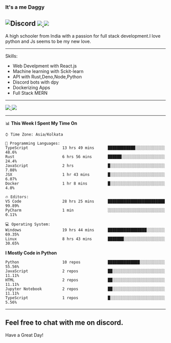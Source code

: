 
### It's a me Daggy

![Discord](https://img.shields.io/discord/491175207122370581?color=black&label=Discord&logo=discord) ![](https://img.shields.io/endpoint?url=https://dev.discordprofiles.me/api/badge/vscode/491174779278065689)<a href="https://github.com/Daggy1234">
  <img src="https://komarev.com/ghpvc/?username=Daggy1234&style=flat-square" />
</a>
 ----

A high schooler from India with a passion for full stack development.I love python and Js seems to be my new love. 

-----

Skills:

- Web Develpment with React.js
- Machine learning with Sckit-learn
- API with Rust,Deno,Node,Python
- Discord bots with dpy
- Dockerizing Apps
- Full Stack MERN

-----
<a href="https://github.com/Daggy1234">
  <img src="https://github-readme-stats.vercel.app/api?username=Daggy1234&show_icons=true&hide_border=true" />
</a><a href="https://github.com/Daggy1234">
  <img src="https://github-readme-stats.vercel.app/api/top-langs/?username=Daggy1234&layout=compact" />
</a>

---

<!--START_SECTION:waka-->
📊 **This Week I Spent My Time On** 

```text
⌚︎ Time Zone: Asia/Kolkata

💬 Programming Languages: 
TypeScript               13 hrs 49 mins      ████████████░░░░░░░░░░░░░   48.6% 
Rust                     6 hrs 56 mins       ██████░░░░░░░░░░░░░░░░░░░   24.4% 
JavaScript               2 hrs               █░░░░░░░░░░░░░░░░░░░░░░░░   7.08% 
JSX                      1 hr 43 mins        █░░░░░░░░░░░░░░░░░░░░░░░░   6.07% 
Docker                   1 hr 8 mins         █░░░░░░░░░░░░░░░░░░░░░░░░   4.0%

🔥 Editors: 
VS Code                  28 hrs 25 mins      █████████████████████████   99.89% 
PyCharm                  1 min               ░░░░░░░░░░░░░░░░░░░░░░░░░   0.11%

💻 Operating System: 
Windows                  19 hrs 44 mins      █████████████████░░░░░░░░   69.35% 
Linux                    8 hrs 43 mins       ███████░░░░░░░░░░░░░░░░░░   30.65%

```

**I Mostly Code in Python** 

```text
Python                   10 repos            ██████████████░░░░░░░░░░░   55.56% 
JavaScript               2 repos             ██░░░░░░░░░░░░░░░░░░░░░░░   11.11% 
HTML                     2 repos             ██░░░░░░░░░░░░░░░░░░░░░░░   11.11% 
Jupyter Notebook         2 repos             ██░░░░░░░░░░░░░░░░░░░░░░░   11.11% 
TypeScript               1 repos             █░░░░░░░░░░░░░░░░░░░░░░░░   5.56%

```



<!--END_SECTION:waka-->

---

Feel free to chat with me on discord.
-----
Have a Great Day!
